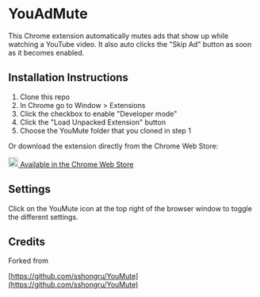 # YouAdMute

This Chrome extension automatically mutes ads that show up while watching a YouTube video.  It also auto clicks the "Skip Ad" button as soon as it becomes enabled.

## Installation Instructions

1. Clone this repo
1. In Chrome go to Window > Extensions
1. Click the checkbox to enable "Developer mode"
1. Click the "Load Unpacked Extension" button
1. Choose the YouMute folder that you cloned in step 1

Or download the extension directly from the Chrome Web Store:

<a href="https://chrome.google.com/webstore/detail/youmute/bhlmjoeobnofoajffmnpcahfaffihmbh">
<img src="https://fonts.gstatic.com/s/i/productlogos/chrome_store/v7/192px.svg" width="20"/> Available in the Chrome Web Store
</a>

## Settings

Click on the YouMute icon at the top right of the browser window to toggle the different settings.

## Credits

Forked from 

[https://github.com/sshongru/YouMute](https://github.com/sshongru/YouMute)

